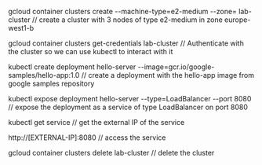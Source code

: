 gcloud container clusters create --machine-type=e2-medium --zone= lab-cluster  // create a cluster with 3 nodes of type e2-medium in zone europe-west1-b

gcloud container clusters get-credentials lab-cluster  // Authenticate with the cluster so we can use kubectl to interact with it 

kubectl create deployment hello-server --image=gcr.io/google-samples/hello-app:1.0 // create a deployment with the hello-app image from google samples repository 

kubectl expose deployment hello-server --type=LoadBalancer --port 8080 // expose the deployment as a service of type LoadBalancer on port 8080 

kubectl get service // get the external IP of the service 

http://[EXTERNAL-IP]:8080 // access the service 

gcloud container clusters delete lab-cluster  // delete the cluster 

